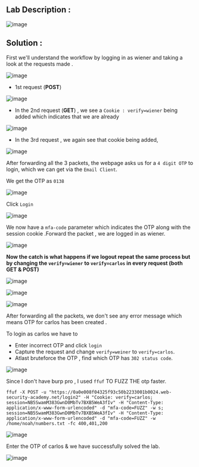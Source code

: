 ## Lab Description :

![image](https://github.com/sh3bu/Portswigger_labs/assets/67383098/f9865451-fb34-4630-b8aa-41538004f015)

## Solution :

First we'll understand the workflow by logging in as wiener and taking a look at the requests made .


![image](https://user-images.githubusercontent.com/67383098/226844353-d15f82fb-1b9a-440b-b4aa-9b1c59a98691.png)

- 1st request (**POST**)
 
 ![image](https://user-images.githubusercontent.com/67383098/226983000-fd93f052-15ac-4711-a661-83f33784bff5.png)
 
- In the 2nd request (**GET**) , we see a `Cookie : verify=wiener` being added which indicates that we are already

![image](https://user-images.githubusercontent.com/67383098/226983275-854c01ff-9929-48c6-bd79-36bf8cedddb5.png)

- In the 3rd request , we again see that cookie being added,

![image](https://user-images.githubusercontent.com/67383098/226983807-be5c2bf3-4cdb-42bc-a534-04272c1565f7.png)

After forwarding all the 3 packets, the webpage asks us for a `4 digit OTP` to login, which we can get via the `Email Client`.

We get the OTP as `0138`

![image](https://user-images.githubusercontent.com/67383098/226984439-e6420e86-44d8-487e-9ee6-9f1b9f68502d.png)

Click `Login` 

![image](https://user-images.githubusercontent.com/67383098/226985212-9259cb5c-5541-4c6a-86c4-df0c068dfe22.png)


We now have a `mfa-code` parameter which indicates the OTP along with the session cookie .Forward the packet , we are logged in as wiener.

![image](https://user-images.githubusercontent.com/67383098/226985502-e2ac90b1-9555-4cb5-aa9f-96aee8812af5.png)


**Now the catch is what happens if we logout repeat the same process but by changing the `verify=wiener` to `verify=carlos` in every request (both GET & POST)**


![image](https://user-images.githubusercontent.com/67383098/226985998-8bd21b44-77f9-4acb-8445-8a7d8df6272b.png)

![image](https://user-images.githubusercontent.com/67383098/226986131-4acbaec0-cc3c-47e6-9b01-96eeed652ada.png)

![image](https://user-images.githubusercontent.com/67383098/226986250-e3fbf938-4d60-4548-9b13-6cc4e75e76b0.png)

After forwarding all the packets, we don't see any error message which means OTP for carlos has been created .

To login as carlos we have to 

- Enter incorrect  OTP and click `login`
- Capture the request and change `verify=weiner` to `verify=carlos`.
- Atlast bruteforce the OTP , find which OTP has `302 status code`.

![image](https://user-images.githubusercontent.com/67383098/226987054-39231246-fb3d-4789-9a6a-ba6d4cb0736f.png)


Since I don't have burp pro , I used `ffuf` TO FUZZ THE otp faster.


```
ffuf -X POST -u "https://0a0e008f04325f93c50b2233001b0024.web-security-academy.net/login2" -H "Cookie: verify=carlos; session=NB5SwamM383GwnD0MbTv7BXB5WeA3fIv" -H "Content-Type: application/x-www-form-urlencoded" -d "mfa-code=FUZZ" -w s; session=NB5SwamM383GwnD0MbTv7BXB5WeA3fIv" -H "Content-Type: application/x-www-form-urlencoded" -d "mfa-code=FUZZ" -w /home/noah/numbers.txt -fc 400,401,200
```
![image](https://user-images.githubusercontent.com/67383098/226980304-877fd06a-6af2-4107-bdd5-40ad4d25bd05.png)

Enter the OTP of carlos & we have successfully solved the lab.

![image](https://user-images.githubusercontent.com/67383098/226980655-4eb0e0d2-af3c-4769-884b-8d48ad22c47b.png)


